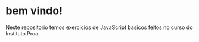 # bem vindo!
Neste repositorio temos exercicios de JavaScript basicos feitos no curso do Instituto Proa.
